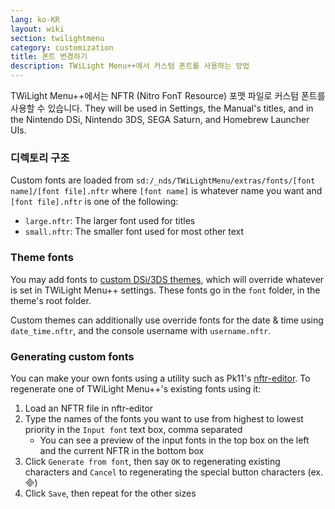```yaml
---
lang: ko-KR
layout: wiki
section: twilightmenu
category: customization
title: 폰트 변경하기
description: TWiLight Menu++에서 커스텀 폰트를 사용하는 방법
---
```


TWiLight Menu++에서는 NFTR (Nitro FonT Resource) 포맷 파일로 커스텀 폰트를 사용할 수 있습니다. They will be used in Settings, the Manual's titles, and in the Nintendo DSi, Nintendo 3DS, SEGA Saturn, and Homebrew Launcher UIs.

### 디렉토리 구조
Custom fonts are loaded from `sd:/_nds/TWiLightMenu/extras/fonts/[font name]/[font file].nftr` where `[font name]` is whatever name you want and `[font file].nftr` is one of the following:
- `large.nftr`: The larger font used for titles
- `small.nftr`: The smaller font used for most other text

### Theme fonts
You may add fonts to [custom DSi/3DS themes](custom-dsi-3ds-themes), which will override whatever is set in TWiLight Menu++ settings. These fonts go in the `font` folder, in the theme's root folder.

Custom themes can additionally use override fonts for the date & time using `date_time.nftr`, and the console username with `username.nftr`.

### Generating custom fonts
You can make your own fonts using a utility such as Pk11's [nftr-editor](https://web.archive.org/web/20240618221756/https://pk11.us/nftr-editor/). To regenerate one of TWiLight Menu++'s existing fonts using it:
1. Load an NFTR file in nftr-editor
1. Type the names of the fonts you want to use from highest to lowest priority in the `Input font` text box, comma separated
    - You can see a preview of the input fonts in the top box on the left and the current NFTR in the bottom box
1. Click `Generate from font`, then say `OK` to regenerating existing characters and `Cancel` to regenerating the special button characters (ex. &#xE000;)
1. Click `Save`, then repeat for the other sizes
